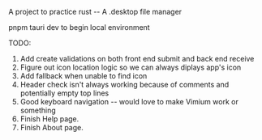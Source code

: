 A project to practice rust -- A .desktop file manager 

pnpm tauri dev to begin local environment

TODO:
1. Add create validations on both front end submit and back end receive
2. Figure out icon location logic so we can always diplays app's icon
3. Add fallback when unable to find icon
4. Header check isn't always working because of comments and potentially empty top lines
5. Good keyboard navigation -- would love to make Vimium work or something
6. Finish Help page.
7. Finish About page.
